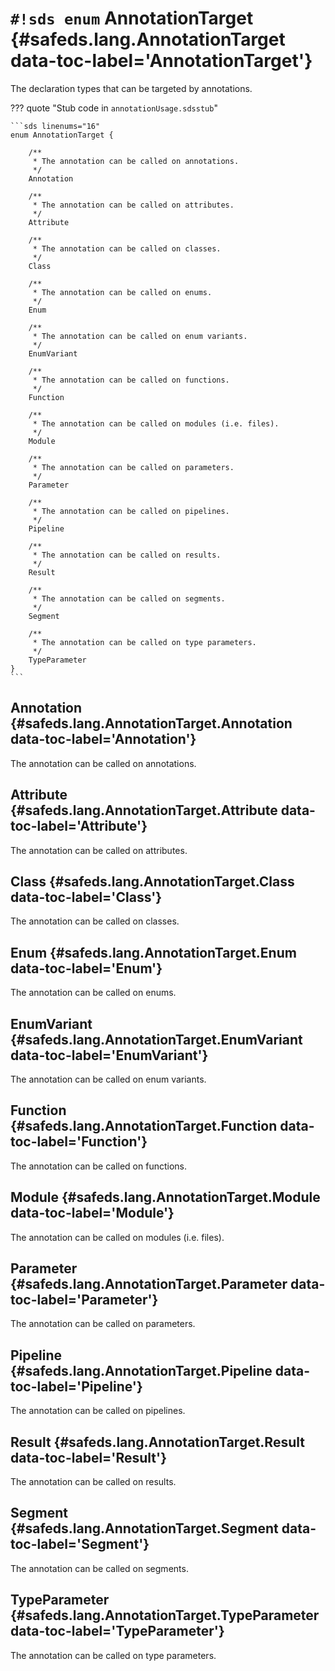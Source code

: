 # `#!sds enum` AnnotationTarget {#safeds.lang.AnnotationTarget data-toc-label='AnnotationTarget'}

The declaration types that can be targeted by annotations.

??? quote "Stub code in `annotationUsage.sdsstub`"

    ```sds linenums="16"
    enum AnnotationTarget {
    
        /**
         * The annotation can be called on annotations.
         */
        Annotation
    
        /**
         * The annotation can be called on attributes.
         */
        Attribute
    
        /**
         * The annotation can be called on classes.
         */
        Class
    
        /**
         * The annotation can be called on enums.
         */
        Enum
    
        /**
         * The annotation can be called on enum variants.
         */
        EnumVariant
    
        /**
         * The annotation can be called on functions.
         */
        Function
    
        /**
         * The annotation can be called on modules (i.e. files).
         */
        Module
    
        /**
         * The annotation can be called on parameters.
         */
        Parameter
    
        /**
         * The annotation can be called on pipelines.
         */
        Pipeline
    
        /**
         * The annotation can be called on results.
         */
        Result
    
        /**
         * The annotation can be called on segments.
         */
        Segment
    
        /**
         * The annotation can be called on type parameters.
         */
        TypeParameter
    }
    ```

## Annotation {#safeds.lang.AnnotationTarget.Annotation data-toc-label='Annotation'}

The annotation can be called on annotations.

## Attribute {#safeds.lang.AnnotationTarget.Attribute data-toc-label='Attribute'}

The annotation can be called on attributes.

## Class {#safeds.lang.AnnotationTarget.Class data-toc-label='Class'}

The annotation can be called on classes.

## Enum {#safeds.lang.AnnotationTarget.Enum data-toc-label='Enum'}

The annotation can be called on enums.

## EnumVariant {#safeds.lang.AnnotationTarget.EnumVariant data-toc-label='EnumVariant'}

The annotation can be called on enum variants.

## Function {#safeds.lang.AnnotationTarget.Function data-toc-label='Function'}

The annotation can be called on functions.

## Module {#safeds.lang.AnnotationTarget.Module data-toc-label='Module'}

The annotation can be called on modules (i.e. files).

## Parameter {#safeds.lang.AnnotationTarget.Parameter data-toc-label='Parameter'}

The annotation can be called on parameters.

## Pipeline {#safeds.lang.AnnotationTarget.Pipeline data-toc-label='Pipeline'}

The annotation can be called on pipelines.

## Result {#safeds.lang.AnnotationTarget.Result data-toc-label='Result'}

The annotation can be called on results.

## Segment {#safeds.lang.AnnotationTarget.Segment data-toc-label='Segment'}

The annotation can be called on segments.

## TypeParameter {#safeds.lang.AnnotationTarget.TypeParameter data-toc-label='TypeParameter'}

The annotation can be called on type parameters.
